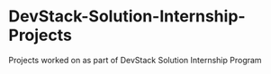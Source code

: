 # DevStack-Solution-Internship-Projects
Projects worked on as part of DevStack Solution Internship Program
